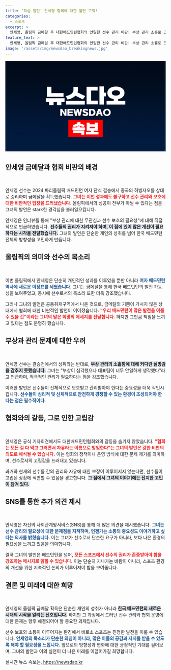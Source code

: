 ```yaml
---
title: ‘작심 발언’ 안세영 협회에 대한 불만 고백!
categories:
  - 스포츠
excerpt: >
  안세영, 올림픽 금메달 후 대한배드민턴협회의 안일한 선수 관리 비판! 부상 관리 소홀로 크게 실망, 은퇴론은 곡해 말라며 선수 보호의 중요성을 강조하는 그의 진정한 목소리가 주목받고 있다.
feature_text: >
  안세영, 올림픽 금메달 후 대한배드민턴협회의 안일한 선수 관리 비판! 부상 관리 소홀로 크게 실망, 은퇴론은 곡해 말라며 선수 보호의 중요성을 강조하는 그의 진정한 목소리가 주목받고 있다.
image: '/assets/img/newsdao_breakingnews.jpg'
---
```


<p><img src="/assets/img/newsdao_breakingnews.jpg" alt="cryptoinkorea 속보" /></p>

<h2 data-ke-size="size26">안세영 금메달과 협회 비판의 배경</h2>

<p data-ke-size="size16">&nbsp;</p>

<p>안세영 선수는 2024 파리올림픽 배드민턴 여자 단식 결승에서 중국의 허빙자오를 상대로 승리하며 금메달을 획득했습니다. <b><span style="color: #ee2323;">그녀는 이번 성과에도 불구하고 선수 관리와 보호에 대한 비판적인 입장을 드러냈습니다.</span></b> 올림픽에서의 성공이 전부가 아닐 수 있다는 점을 그녀의 발언은 stark한 경각심을 불러일으킵니다.</p>

<p>안세영은 인터뷰를 통해 "부상 관리에 대한 무관심과 선수 보호의 필요성"에 대해 직접적으로 언급하였습니다. <b><span style="background-color: #21538527;">선수들의 권리가 지켜져야 하며, 이 점에 있어 많은 개선이 필요하다는 시각을 전달했습니다.</span></b> 그녀의 발언은 단순한 개인의 성취를 넘어 한국 배드민턴 전체의 방향성을 고민하게 만듭니다.</p>

<h2 data-ke-size="size26">올림픽의 의미와 선수의 목소리</h2>

<p data-ke-size="size16">&nbsp;</p>

<p>이번 올림픽에서 안세영은 단순히 개인적인 성과를 이루었을 뿐만 아니라 <b><span style="color: #1a5490;">여자 배드민턴 역사에 새로운 이정표를 세웠습니다.</span></b> 그녀는 금메달을 통해 한국 배드민턴의 발전 가능성을 보여주었고, 동시에 선수로서의 목소리 또한 더욱 강조했습니다.</p>

<p>그러나 그녀의 발언은 공동취재구역에서 나온 것으로, 금메달의 기쁨이 가시지 않은 상태에서 협회에 대한 비판적인 발언이 이어졌습니다. <b><span style="color: #ee2323;">"우리 배드민턴이 많은 발전을 이룰 수 있을 것"이라는 그녀의 말은 희망의 메세지를 전달합니다.</span></b> 하지만 그만큼 책임을 느끼고 있다는 점도 분명히 했습니다.</p>

<h2 data-ke-size="size26">부상과 관리 문제에 대한 우려</h2>

<p data-ke-size="size16">&nbsp;</p>

<p>안세영 선수는 결승전에서의 성취와는 반대로, <b><span style="background-color: #21538527;">부상 관리의 소홀함에 대해 커다란 실망감을 감추지 못했습니다.</span></b> 그녀는 "부상이 심각했으나 대표팀이 너무 안일하게 생각했다"라고 언급하며, 적극적인 관리가 필요하다는 점을 강조했습니다.</p>

<p>이러한 발언은 선수들이 신체적으로 보호받고 관리받아야 한다는 중요성을 더욱 각인시킵니다. <b><span style="color: #1a5490;">선수들이 심리적 및 신체적으로 안전하게 경쟁할 수 있는 환경이 조성되어야 한다는 점은 필수적이다.</span></b></p>

<h2 data-ke-size="size26">협회와의 갈등, 그로 인한 고립감</h2>

<p data-ke-size="size16">&nbsp;</p>

<p>안세영은 공식 기자회견에서도 대한배드민턴협회와의 갈등을 숨기지 않았습니다. <b><span style="color: #ee2323;">"협회는 모든 걸 다 막고 그러면서 자유라는 이름으로 방임한다"는 그녀의 발언은 강한 비판의 의도로 해석될 수 있습니다.</span></b> 이는 협회의 정책이나 운영 방식에 대한 문제 제기를 의미하며, 선수로서의 고립감을 드러내고 있습니다.</p>

<p>과거와 현재의 선수들 간의 권리와 자유에 대한 보장이 이루어지지 않는다면, 선수들이 고립된 상황에 직면할 수 있음을 경고합니다. <b><span style="background-color: #21538527;">그 점에서 그녀의 이야기에는 진지한 고민이 담겨 있다.</span></b></p>

<h2 data-ke-size="size26">SNS를 통한 추가 의견 제시</h2>

<p data-ke-size="size16">&nbsp;</p>

<p>안세영은 자신의 사회관계망서비스(SNS)를 통해 더 많은 의견을 제시했습니다. <b><span style="color: #1a5490;">그녀는 선수 관리의 필요성에 대한 문제점을 지적하며, 언젠가는 소통의 중요성도 이야기하고 싶다는 의사를 밝혔습니다.</span></b> 이는 그녀가 선수로서 단순한 요구가 아니라, 보다 나은 환경의 필요성을 느끼고 있음을 의미합니다.</p>

<p>결국 그녀의 발언은 배드민턴을 넘어, <b><span style="color: #ee2323;">모든 스포츠에서 선수의 권리가 존중받아야 함을 강조하는 메시지로 읽힐 수 있습니다.</span></b> 이는 단순히 지나가는 바람이 아니라, 스포츠 환경의 개선을 위한 지속적인 논의가 이루어져야 함을 보여줍니다.</p>

<h2 data-ke-size="size26">결론 및 미래에 대한 희망</h2>

<p data-ke-size="size16">&nbsp;</p>

<p>안세영의 올림픽 금메달 획득은 단순한 개인의 성취가 아니라 <b><span style="background-color: #21538527;">한국 배드민턴의 새로운 시대의 시작을 알리는 신호입니다.</span></b> 하지만 그 과정에서 드러난 선수 관리와 협회 운영에 대한 문제는 향후 해결되어야 할 중요한 과제입니다.</p>

<p>선수 보호와 소통이 이루어지는 환경에서 비로소 스포츠는 진정한 발전을 이룰 수 있습니다. <b><span style="color: #1a5490;">안세영의 목소리가 단순한 외침이 아니라, 많은 이들의 공감과 지지를 받을 수 있도록 해야 할 필요성을 느낍니다.</span></b> 앞으로의 방향성과 변화에 대한 긍정적인 기대를 걸어보며, 그녀의 발언과 이의 실천이 더 나은 미래를 이끌어가길 희망합니다.</p>
실시간 뉴스 속보는, <a href="https://newsdao.kr" rel="dofollow">https://newsdao.kr</a>


